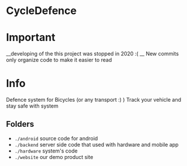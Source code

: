 # CycleDefence

# Important
__developing of the this project was stopped in 2020 :( __
New commits only organize code to make it easier to read

# Info
Defence system for Bicycles (or any transport :) )
Track your vehicle and stay safe with system


## Folders
- `./android` source code for android 
- `./backend` server side code that used with hardware and mobile app
- `./hardware` system's code 
- `./website` our demo product site

